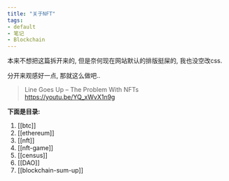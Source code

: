 ```yaml
---
title: "关于NFT"
tags:
- default
- 笔记
- Blockchain
---
```


本来不想把这篇拆开来的, 但是奈何现在网站默认的排版挺屎的, 我也没空改css.

分开来观感好一点, 那就这么做吧..

>  Line Goes Up – The Problem With NFTs
  https://youtu.be/YQ_xWvX1n9g


**下面是目录:**

1. [[btc]]
2. [[ethereum]]
3. [[nft]]
4. [[nft-game]]
5. [[census]]
6. [[DAO]]
7. [[blockchain-sum-up]]

